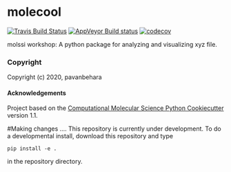 molecool
==============================
[//]: # (Badges)
[![Travis Build Status](https://travis-ci.com/REPLACE_WITH_OWNER_ACCOUNT/molecool.svg?branch=master)](https://travis-ci.com/REPLACE_WITH_OWNER_ACCOUNT/molecool)
[![AppVeyor Build status](https://ci.appveyor.com/api/projects/status/REPLACE_WITH_APPVEYOR_LINK/branch/master?svg=true)](https://ci.appveyor.com/project/REPLACE_WITH_OWNER_ACCOUNT/molecool/branch/master)
[![codecov](https://codecov.io/gh/REPLACE_WITH_OWNER_ACCOUNT/molecool/branch/master/graph/badge.svg)](https://codecov.io/gh/REPLACE_WITH_OWNER_ACCOUNT/molecool/branch/master)

molssi workshop: A python package for analyzing and visualizing xyz file.

### Copyright

Copyright (c) 2020, pavanbehara


#### Acknowledgements
 
Project based on the 
[Computational Molecular Science Python Cookiecutter](https://github.com/molssi/cookiecutter-cms) version 1.1.


#Making changes ....
This repository is currently under development. To do a developmental install, download this repository and type

`pip install -e .`

in the repository directory.